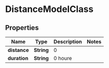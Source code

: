 
# DistanceModelClass

## Properties
Name | Type | Description | Notes
------------ | ------------- | ------------- | -------------
**distance** | **String** | 0 | 
**duration** | **String** | 0 houre | 



